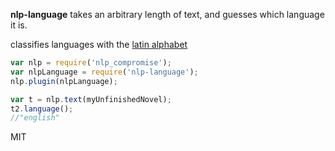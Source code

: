 
**nlp-language** takes an arbitrary length of text, and guesses which language it is.

classifies languages with the [latin alphabet](https://en.wikipedia.org/wiki/Latin_alphabet)

```javascript
var nlp = require('nlp_compromise');
var nlpLanguage = require('nlp-language');
nlp.plugin(nlpLanguage);

var t = nlp.text(myUnfinishedNovel);
t2.language();
//"english"
```

MIT
